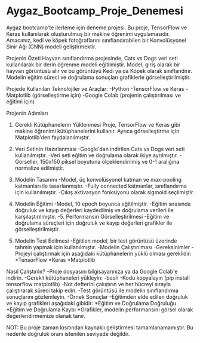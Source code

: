 # Aygaz_Bootcamp_Proje_Denemesi
Aygaz bootcamp'te ilerleme için deneme projesi.
Bu proje, TensorFlow ve Keras kullanılarak oluşturulmuş bir makine öğrenimi uygulamasıdır. Amacımız, kedi ve köpek fotoğraflarını sınıflandırabilen bir Konvolüsyonel Sinir Ağı (CNN) modeli geliştirmektir.

Projenin Özeti
Hayvan sınıflandırma projesinde, Cats vs Dogs veri seti kullanılarak bir derin öğrenme modeli eğitilmiştir. Model, giriş olarak bir hayvan görüntüsü alır ve bu görüntüyü Kedi ya da Köpek olarak sınıflandırır. Modelin eğitim süreci ve doğrulama sonuçları grafiklerle görselleştirilmiştir.

Projede Kullanılan Teknolojiler ve Araçlar:
-Python
-TensorFlow ve Keras
-Matplotlib (görselleştirme için)
-Google Colab (projenin çalıştırılması ve eğitimi için)

Projenin Adımları
1. Gerekli Kütüphanelerin Yüklenmesi
Proje, TensorFlow ve Keras gibi makine öğrenimi kütüphanelerini kullanır. Ayrıca görselleştirme için Matplotlib'den faydalanılmıştır.

2. Veri Setinin Hazırlanması
-Google'dan indirilen Cats vs Dogs veri seti kullanılmıştır.
-Veri seti eğitim ve doğrulama olarak ikiye ayrılmıştır.
-Görseller, 150x150 piksel boyutuna ölçeklendirilmiş ve 0-1 aralığına normalize edilmiştir.

3. Modelin Tasarımı
-Model, üç konvolüsyonel katman ve max-pooling katmanları ile tasarlanmıştır.
-Fully connected katmanlar, sınıflandırma için kullanılmıştır.
-Çıkış aktivasyon fonksiyonu olarak sigmoid seçilmiştir.

4. Modelin Eğitimi
-Model, 10 epoch boyunca eğitilmiştir.
-Eğitim sırasında doğruluk ve kayıp değerleri kaydedilmiş ve doğrulama verileri ile karşılaştırılmıştır.
-5. Performansın Görselleştirilmesi
-Eğitim ve doğrulama süreçleri için doğruluk ve kayıp değerleri grafikler ile görselleştirilmiştir.

6. Modelin Test Edilmesi
 -Eğitilen model, bir test görüntüsü üzerinde tahmin yapmak için kullanılmıştır.
 -Modelin Çalıştırılması
 -Gereksinimler
 -Projeyi çalıştırmak için aşağıdaki kütüphanelerin yüklü olması gereklidir:
  *TensorFlow
  *Keras
  *Matplotlib

Nasıl Çalıştırılır?
 -Proje dosyasını bilgisayarınıza ya da Google Colab'e indirin.
 -Gerekli kütüphaneleri yükleyin:
 -bash
 -Kodu kopyalayın
      (pip install tensorflow matplotlib)
 -Not defterini çalıştırın ve her hücreyi sırayla çalıştırarak süreci takip edin.
-Test görüntüsü ile modelin sınıflandırma sonuçlarını gözlemleyin.
-Örnek Sonuçlar
-Eğitimden elde edilen doğruluk ve kayıp grafikleri aşağıdaki gibidir:
 *Eğitim ve Doğrulama Doğruluğu
 *Eğitim ve Doğrulama Kaybı
 *Grafikler, modelin performansını görsel olarak değerlendirmemize olanak tanır.


NOT: Bu proje zaman kısıtından kaynaklı geliştirmesi tamamlanamamıştır. Bu nedenle doğruluk oranı istenilen seviyede değildir.
